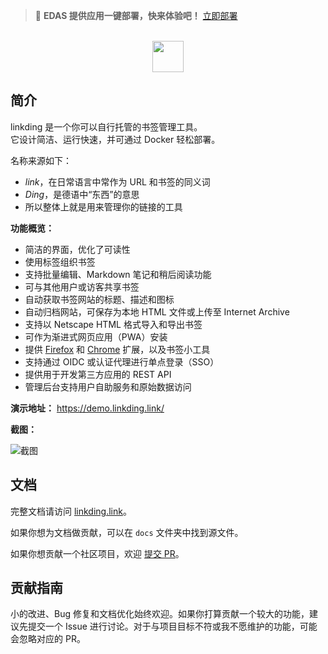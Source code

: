 > 🚀 **EDAS 提供应用一键部署，快来体验吧！** [立即部署](https://edasnext.console.aliyun.com/#/home?tab=marketplace&marketDetail=9b05d6bd-c8e3-4201-b7ac-37dc5b21e8b7)

<div align="center">
    <br>
    <a href="https://github.com/sissbruecker/linkding">
        <img src="https://edas-hz.oss-cn-hangzhou.aliyuncs.com/edas-apps/charts-store/linkding/image/header.svg" height="50">
    </a>
    <br>
</div>

## 简介

linkding 是一个你可以自行托管的书签管理工具。  
它设计简洁、运行快速，并可通过 Docker 轻松部署。

名称来源如下：
- *link*，在日常语言中常作为 URL 和书签的同义词
- *Ding*，是德语中“东西”的意思
- 所以整体上就是用来管理你的链接的工具

**功能概览：**
- 简洁的界面，优化了可读性
- 使用标签组织书签
- 支持批量编辑、Markdown 笔记和稍后阅读功能
- 可与其他用户或访客共享书签
- 自动获取书签网站的标题、描述和图标
- 自动归档网站，可保存为本地 HTML 文件或上传至 Internet Archive
- 支持以 Netscape HTML 格式导入和导出书签
- 可作为渐进式网页应用（PWA）安装
- 提供 [Firefox](https://addons.mozilla.org/firefox/addon/linkding-extension/) 和 [Chrome](https://chrome.google.com/webstore/detail/linkding-extension/beakmhbijpdhipnjhnclmhgjlddhidpe) 扩展，以及书签小工具
- 支持通过 OIDC 或认证代理进行单点登录（SSO）
- 提供用于开发第三方应用的 REST API
- 管理后台支持用户自助服务和原始数据访问

**演示地址：** https://demo.linkding.link/

**截图：**

![截图](https://edas-hz.oss-cn-hangzhou.aliyuncs.com/edas-apps/charts-store/linkding/image/linkding-screenshot.png "截图")

## 文档

完整文档请访问 [linkding.link](https://linkding.link/)。

如果你想为文档做贡献，可以在 `docs` 文件夹中找到源文件。

如果你想贡献一个社区项目，欢迎 [提交 PR](https://github.com/sissbruecker/linkding/edit/master/docs/src/content/docs/community.md)。

## 贡献指南

小的改进、Bug 修复和文档优化始终欢迎。如果你打算贡献一个较大的功能，建议先提交一个 Issue 进行讨论。对于与项目目标不符或我不愿维护的功能，可能会忽略对应的 PR。